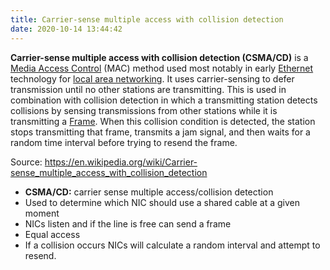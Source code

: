 ```yaml
---
title: Carrier-sense multiple access with collision detection
date: 2020-10-14 13:44:42
---
```


**Carrier-sense multiple access with collision detection (CSMA/CD)** is a 
[Media Access Control](2020-10-10--17-46-35Z--mac.md) (MAC) method used most
notably in early [Ethernet](2020-10-12--13-51-12Z--ethernet.md) technology for 
[local area networking](2020-10-26--12-52-58Z--lan.md). It uses carrier-sensing
to defer transmission until no other stations are transmitting. This is used in
combination with collision detection in which a transmitting station detects
collisions by sensing transmissions from other stations while it is transmitting
a [Frame](2020-10-09--14-43-56Z--frame.md). When this collision condition is
detected, the station stops transmitting that frame, transmits a jam signal, and
then waits for a random time interval before trying to resend the frame.

Source: https://en.wikipedia.org/wiki/Carrier-sense_multiple_access_with_collision_detection

* **CSMA/CD:** carrier sense multiple access/collision detection
* Used to determine which NIC should use a shared cable at a given moment
* NICs listen and if the line is free can send a frame
* Equal access
* If a collision occurs NICs will calculate a random interval and attempt to resend.
